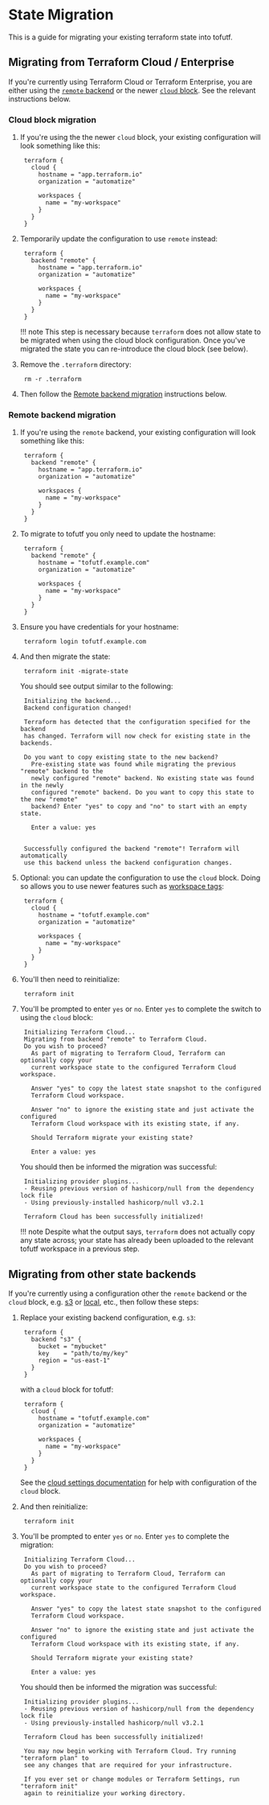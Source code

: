# State Migration

This is a guide for migrating your existing terraform state into tofutf.

## Migrating from Terraform Cloud / Enterprise

If you're currently using Terraform Cloud or Terraform Enterprise, you are
either using the [`remote` backend](https://developer.hashicorp.com/terraform/language/settings/backends/remote) or
the newer [`cloud` block](https://developer.hashicorp.com/terraform/cli/cloud/settings). See the relevant instructions below.

### Cloud block migration

1. If you're using the the newer `cloud` block, your existing configuration will look something like this:

		terraform {
		  cloud {
			hostname = "app.terraform.io"
			organization = "automatize"

			workspaces {
			  name = "my-workspace"
			}
		  }
		}

1. Temporarily update the configuration to use `remote` instead:

		terraform {
		  backend "remote" {
			hostname = "app.terraform.io"
			organization = "automatize"

			workspaces {
			  name = "my-workspace"
			}
		  }
		}

	!!! note
		This step is necessary because `terraform` does not allow state to be
		migrated when using the cloud block configuration. Once you've migrated
		the state you can re-introduce the cloud block (see below).

1. Remove the `.terraform` directory:

		rm -r .terraform

1. Then follow the [Remote backend migration](#remote-backend-migration) instructions below.

### Remote backend migration

1. If you're using the `remote` backend, your existing configuration will look something like this:

		terraform {
		  backend "remote" {
			hostname = "app.terraform.io"
			organization = "automatize"

			workspaces {
			  name = "my-workspace"
			}
		  }
		}

1. To migrate to tofutf you only need to update the hostname:

		terraform {
		  backend "remote" {
			hostname = "tofutf.example.com"
			organization = "automatize"

			workspaces {
			  name = "my-workspace"
			}
		  }
		}

1. Ensure you have credentials for your hostname:

		terraform login tofutf.example.com

1. And then migrate the state:

		terraform init -migrate-state

	You should see output similar to the following:

		Initializing the backend...
		Backend configuration changed!

		Terraform has detected that the configuration specified for the backend
		has changed. Terraform will now check for existing state in the backends.

		Do you want to copy existing state to the new backend?
		  Pre-existing state was found while migrating the previous "remote" backend to the
		  newly configured "remote" backend. No existing state was found in the newly
		  configured "remote" backend. Do you want to copy this state to the new "remote"
		  backend? Enter "yes" to copy and "no" to start with an empty state.

		  Enter a value: yes


		Successfully configured the backend "remote"! Terraform will automatically
		use this backend unless the backend configuration changes.

1. Optional: you can update the configuration to use the `cloud` block. Doing so allows you to use newer features such as [workspace tags](https://developer.hashicorp.com/terraform/cli/cloud/settings#tags):

		terraform {
		  cloud {
			hostname = "tofutf.example.com"
			organization = "automatize"

			workspaces {
			  name = "my-workspace"
			}
		  }
		}

1. You'll then need to reinitialize:

		terraform init

1. You'll be prompted to enter `yes` or `no`. Enter `yes` to complete the switch to using the `cloud` block:

		Initializing Terraform Cloud...
		Migrating from backend "remote" to Terraform Cloud.
		Do you wish to proceed?
		  As part of migrating to Terraform Cloud, Terraform can optionally copy your
		  current workspace state to the configured Terraform Cloud workspace.

		  Answer "yes" to copy the latest state snapshot to the configured
		  Terraform Cloud workspace.

		  Answer "no" to ignore the existing state and just activate the configured
		  Terraform Cloud workspace with its existing state, if any.

		  Should Terraform migrate your existing state?

		  Enter a value: yes

	  You should then be informed the migration was successful:

		Initializing provider plugins...
		- Reusing previous version of hashicorp/null from the dependency lock file
		- Using previously-installed hashicorp/null v3.2.1

		Terraform Cloud has been successfully initialized!

	!!! note
		Despite what the output says, `terraform` does not actually copy any state across; your state has already been uploaded to the relevant tofutf workspace in a previous step.


## Migrating from other state backends

If you're currently using a configuration other the `remote` backend or the
`cloud` block, e.g.
[s3](https://developer.hashicorp.com/terraform/language/settings/backends/s3) or
[local](https://developer.hashicorp.com/terraform/language/settings/backends/local),
etc., then follow these steps:

1. Replace your existing backend configuration, e.g. `s3`:

		terraform {
		  backend "s3" {
			bucket = "mybucket"
			key    = "path/to/my/key"
			region = "us-east-1"
		  }
		}

	with a `cloud` block for tofutf:

		terraform {
		  cloud {
			hostname = "tofutf.example.com"
			organization = "automatize"

			workspaces {
			  name = "my-workspace"
			}
		  }
		}

	See the [cloud settings documentation](https://developer.hashicorp.com/terraform/cli/cloud/settings) for help with configuration of the `cloud` block.

1. And then reinitialize:

		terraform init

1. You'll be prompted to enter `yes` or `no`. Enter `yes` to complete the migration:

		Initializing Terraform Cloud...
		Do you wish to proceed?
		  As part of migrating to Terraform Cloud, Terraform can optionally copy your
		  current workspace state to the configured Terraform Cloud workspace.

		  Answer "yes" to copy the latest state snapshot to the configured
		  Terraform Cloud workspace.

		  Answer "no" to ignore the existing state and just activate the configured
		  Terraform Cloud workspace with its existing state, if any.

		  Should Terraform migrate your existing state?

		  Enter a value: yes

	  You should then be informed the migration was successful:

		Initializing provider plugins...
		- Reusing previous version of hashicorp/null from the dependency lock file
		- Using previously-installed hashicorp/null v3.2.1

		Terraform Cloud has been successfully initialized!

		You may now begin working with Terraform Cloud. Try running "terraform plan" to
		see any changes that are required for your infrastructure.

		If you ever set or change modules or Terraform Settings, run "terraform init"
		again to reinitialize your working directory.
